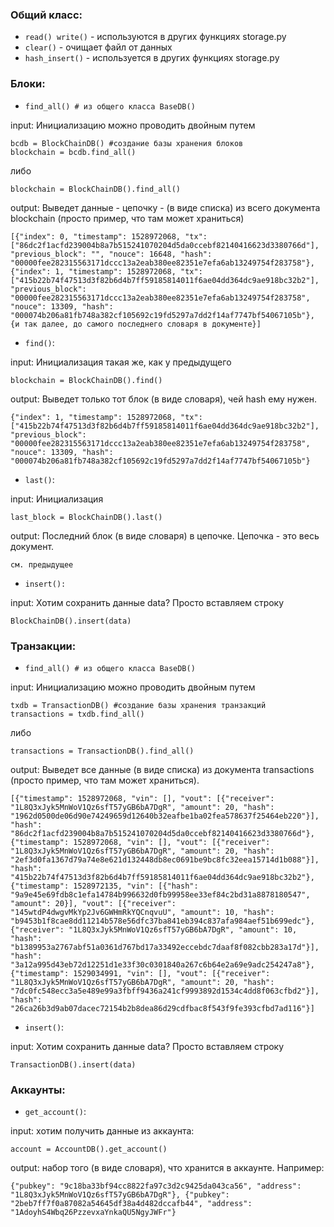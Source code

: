 ### Общий класс:
* `read() write()` - используются в других функциях storage.py
* `clear()` - очищает файл от данных
* `hash_insert()` - используется в других функциях storage.py

### Блоки:
* `find_all() # из общего класса BaseDB()`

input: Инициализацию можно проводить двойным путем
    
    bcdb = BlockChainDB() #создание базы хранения блоков
    blockchain = bcdb.find_all()
    
либо
    
    blockchain = BlockChainDB().find_all()
    
output: Выведет данные - цепочку - (в виде списка) из всего документа blockchain (просто пример, что там может храниться)
    
    [{"index": 0, "timestamp": 1528972068, "tx": ["86dc2f1acfd239004b8a7b515241070204d5da0ccebf82140416623d3380766d"], "previous_block": "", "nouce": 16648, "hash": "00000fee282315563171dccc13a2eab380ee82351e7efa6ab13249754f283758"},
    {"index": 1, "timestamp": 1528972068, "tx": ["415b22b74f47513d3f82b6d4b7ff59185814011f6ae04dd364dc9ae918bc32b2"], "previous_block": "00000fee282315563171dccc13a2eab380ee82351e7efa6ab13249754f283758", "nouce": 13309, "hash": "000074b206a81fb748a382cf105692c19fd5297a7dd2f14af7747bf54067105b"},
    {и так далее, до самого последнего словаря в документе}]

* `find()`:

input: Инициализация такая же, как у предыдущего
    
    blockchain = BlockChainDB().find()

output: Выведет только тот блок (в виде словаря), чей hash ему нужен.
    
    {"index": 1, "timestamp": 1528972068, "tx": ["415b22b74f47513d3f82b6d4b7ff59185814011f6ae04dd364dc9ae918bc32b2"], "previous_block": "00000fee282315563171dccc13a2eab380ee82351e7efa6ab13249754f283758", "nouce": 13309, "hash": "000074b206a81fb748a382cf105692c19fd5297a7dd2f14af7747bf54067105b"}

* `last()`:

input: Инициализация

    last_block = BlockChainDB().last()

output: Последний блок (в виде словаря) в цепочке. Цепочка - это весь документ. 

    см. предыдущее

* `insert():`

input: Хотим сохранить данные data? Просто вставляем строку
    
    BlockChainDB().insert(data)


### Транзакции:

* `find_all() # из общего класса BaseDB()`

input: Инициализацию можно проводить двойным путем
    
    txdb = TransactionDB() #создание базы хранения транзакций
    transactions = txdb.find_all()
    
либо
    
    transactions = TransactionDB().find_all()
    
output: Выведет все данные (в виде списка) из документа transactions (просто пример, что там может храниться).
    
    [{"timestamp": 1528972068, "vin": [], "vout": [{"receiver": "1L8Q3xJyk5MnWoV1Qz6sfT57yGB6bA7DgR", "amount": 20, "hash": "1962d0500de06d90e74249659d12640b32eafbe1ba02fea578637f25464eb220"}], "hash": "86dc2f1acfd239004b8a7b515241070204d5da0ccebf82140416623d3380766d"},
    {"timestamp": 1528972068, "vin": [], "vout": [{"receiver": "1L8Q3xJyk5MnWoV1Qz6sfT57yGB6bA7DgR", "amount": 20, "hash": "2ef3d0fa1367d79a74e8e621d132448db8ec0691be9bc8fc32eea15714d1b088"}], "hash": "415b22b74f47513d3f82b6d4b7ff59185814011f6ae04dd364dc9ae918bc32b2"},
    {"timestamp": 1528972135, "vin": [{"hash": "9a9e45e69fdb8c1efa14784b996632d0fb99958ee33ef84c2bd31a8878180547", "amount": 20}], "vout": [{"receiver": "145wtdP4dwgvMkYp2Jv6GWHmRkYQCnqvuU", "amount": 10, "hash": "b9453b1f8cae8dd11214b578e56dfc37ba841eb394c837afa984aef51b699edc"}, {"receiver": "1L8Q3xJyk5MnWoV1Qz6sfT57yGB6bA7DgR", "amount": 10, "hash": "b1389953a2767abf51a0361d767bd17a33492eccebdc7daaf8f082cbb283a17d"}], "hash": "3a12a995d43eb72d12251d1e33f30c0301840a267c6b64e2a69e9adc254247a8"},
    {"timestamp": 1529034991, "vin": [], "vout": [{"receiver": "1L8Q3xJyk5MnWoV1Qz6sfT57yGB6bA7DgR", "amount": 20, "hash": "7dc0fc548ecc3a5e489e99a3fbff9436a241cf9993892d1534c4dd8f063cfbd2"}], "hash": "26ca26b3d9ab07dacec72154b2b8dea86d29cdfbac8f543f9fe393cfbd7ad116"}]

* `insert()`:

input: Хотим сохранить данные data? Просто вставляем строку
    
    TransactionDB().insert(data)


### Аккаунты:

* `get_account()`:

 input: хотим получить данные из аккаунта:
    
    account = AccountDB().get_account()

output: набор того (в виде словаря), что хранится в аккаунте. Например:
    
    {"pubkey": "9c18ba33bf94cc8822fa97c3d2c9425da043ca56", "address": "1L8Q3xJyk5MnWoV1Qz6sfT57yGB6bA7DgR"}, {"pubkey": "2beb7ff7f0a87082a54645df38a4d482dccafb44", "address": "1AdoyhS4Wbq26PzzevxaYnkaQU5NgyJWFr"}
